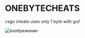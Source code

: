 # ONEBYTECHEATS
csgo cheats uses only 1 byte with gui!

![изображение](https://user-images.githubusercontent.com/43171120/122130126-d82cac80-ce3f-11eb-8b4b-d6e1d10ab672.png)
